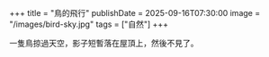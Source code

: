 +++
title = "鳥的飛行"
publishDate = 2025-09-16T07:30:00
image = "/images/bird-sky.jpg"
tags = ["自然"]
+++

一隻鳥掠過天空，影子短暫落在屋頂上，然後不見了。
